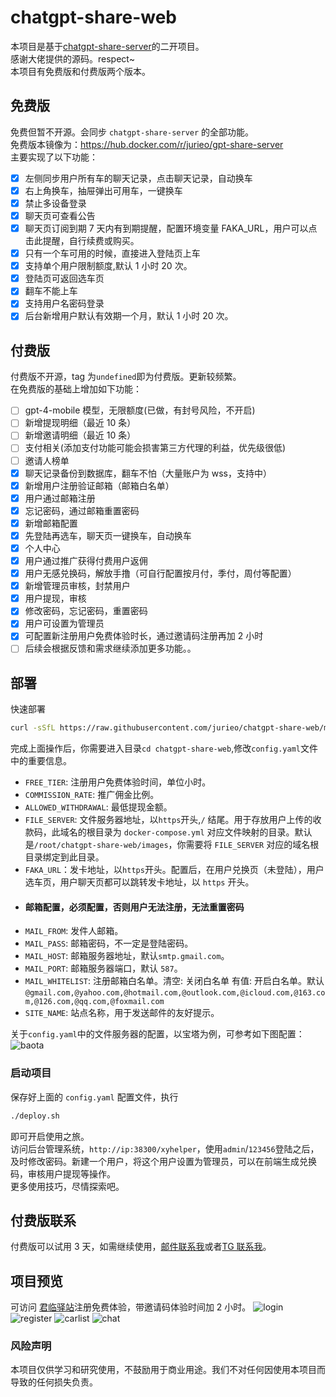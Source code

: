 # chatgpt-share-web

本项目是基于[chatgpt-share-server](https://github.com/xyhelper/chatgpt-share-server)的二开项目。  
感谢大佬提供的源码。respect~  
本项目有免费版和付费版两个版本。

## 免费版

免费但暂不开源。会同步 `chatgpt-share-server` 的全部功能。  
免费版本镜像为：https://hub.docker.com/r/jurieo/gpt-share-server  
主要实现了以下功能：

- [x] 左侧同步用户所有车的聊天记录，点击聊天记录，自动换车
- [x] 右上角换车，抽屉弹出可用车，一键换车
- [x] 禁止多设备登录
- [x] 聊天页可查看公告
- [x] 聊天页订阅到期 7 天内有到期提醒，配置环境变量 FAKA_URL，用户可以点击此提醒，自行续费或购买。
- [x] 只有一个车可用的时候，直接进入登陆页上车
- [x] 支持单个用户限制额度,默认 1 小时 20 次。
- [x] 登陆页可返回选车页
- [x] 翻车不能上车
- [x] 支持用户名密码登录
- [x] 后台新增用户默认有效期一个月，默认 1 小时 20 次。

## 付费版

付费版不开源，tag 为`undefined`即为付费版。更新较频繁。  
在免费版的基础上增加如下功能：

- [ ] gpt-4-mobile 模型，无限额度(已做，有封号风险，不开启)
- [ ] 新增提现明细（最近 10 条）
- [ ] 新增邀请明细（最近 10 条）
- [ ] 支付相关(添加支付功能可能会损害第三方代理的利益，优先级很低)
- [ ] 邀请人榜单
- [x] 聊天记录备份到数据库，翻车不怕（大量账户为 wss，支持中）
- [x] 新增用户注册验证邮箱（邮箱白名单）
- [x] 用户通过邮箱注册
- [x] 忘记密码，通过邮箱重置密码
- [x] 新增邮箱配置
- [x] 先登陆再选车，聊天页一键换车，自动换车
- [x] 个人中心
- [x] 用户通过推广获得付费用户返佣
- [x] 用户无感兑换码，解放手撸（可自行配置按月付，季付，周付等配置）
- [x] 新增管理员审核，封禁用户
- [x] 用户提现，审核
- [x] 修改密码，忘记密码，重置密码
- [x] 用户可设置为管理员
- [x] 可配置新注册用户免费体验时长，通过邀请码注册再加 2 小时
- [ ] 后续会根据反馈和需求继续添加更多功能。。

## 部署

快速部署

```bash
curl -sSfL https://raw.githubusercontent.com/jurieo/chatgpt-share-web/main/quick-install.sh | bash
```

完成上面操作后，你需要进入目录`cd chatgpt-share-web`,修改`config.yaml`文件中的重要信息。

- `FREE_TIER`: 注册用户免费体验时间，单位小时。
- `COMMISSION_RATE`: 推广佣金比例。
- `ALLOWED_WITHDRAWAL`: 最低提现金额。
- `FILE_SERVER`: 文件服务器地址，以`https`开头,`/` 结尾。用于存放用户上传的收款码，此域名的根目录为 `docker-compose.yml` 对应文件映射的目录。默认是`/root/chatgpt-share-web/images`，你需要将 `FILE_SERVER` 对应的域名根目录绑定到此目录。
- `FAKA_URL`：发卡地址，以`https`开头。配置后，在用户兑换页（未登陆），用户选车页，用户聊天页都可以跳转发卡地址，以 `https` 开头。
- #### **邮箱配置，必须配置，否则用户无法注册，无法重置密码**
- `MAIL_FROM`: 发件人邮箱。
- `MAIL_PASS`: 邮箱密码，不一定是登陆密码。
- `MAIL_HOST`: 邮箱服务器地址，默认`smtp.gmail.com`。
- `MAIL_PORT`: 邮箱服务器端口，默认 `587`。
- `MAIL_WHITELIST`: 注册邮箱白名单。清空: 关闭白名单 有值: 开启白名单。默认`@gmail.com,@yahoo.com,@hotmail.com,@outlook.com,@icloud.com,@163.com,@126.com,@qq.com,@foxmail.com`
- `SITE_NAME`: 站点名称，用于发送邮件的友好提示。

关于`config.yaml`中的文件服务器的配置，以宝塔为例，可参考如下图配置：
![baota](https://raw.githubusercontent.com/jurieo/chatgpt-share-web/main/assets/baota.png)

### 启动项目

保存好上面的 `config.yaml` 配置文件，执行

```sh
./deploy.sh
```

即可开启使用之旅。  
访问后台管理系统，`http://ip:38300/xyhelper`，使用`admin`/`123456`登陆之后，及时修改密码。新建一个用户，将这个用户设置为管理员，可以在前端生成兑换码，审核用户提现等操作。  
更多使用技巧，尽情探索吧。

## 付费版联系

付费版可以试用 3 天，如需继续使用，[邮件联系我](mailto:junlinyizhan@gmail.com?subject=share付费版使用&body=我想付费使用share付费版，我的服务器ip是)或者[TG 联系我](https://t.me/ddjjsv)。

## 项目预览

可访问 [君临驿站](https://aiok.me/user/#/register?i=4ME9Z)注册免费体验，带邀请码体验时间加 2 小时。
![login](https://raw.githubusercontent.com/jurieo/chatgpt-share-web/main/assets/login.png)
![register](https://raw.githubusercontent.com/jurieo/chatgpt-share-web/main/assets/register.png)
![carlist](https://raw.githubusercontent.com/jurieo/chatgpt-share-web/main/assets/carlist.png)
![chat](https://raw.githubusercontent.com/jurieo/chatgpt-share-web/main/assets/chat.png)

### 风险声明

本项目仅供学习和研究使用，不鼓励用于商业用途。我们不对任何因使用本项目而导致的任何损失负责。

